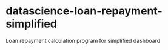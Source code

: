# datascience-loan-repayment-simplified
Loan repayment calculation program for simplified dashboard
